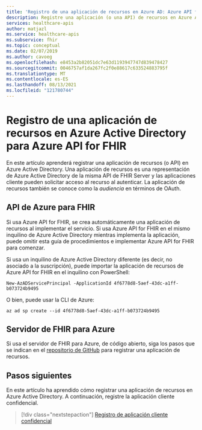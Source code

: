 ```yaml
---
title: 'Registro de una aplicación de recursos en Azure AD: Azure API for FHIR'
description: Registre una aplicación (o una API) de recursos en Azure Active Directory para que las aplicaciones cliente puedan solicitar acceso al recurso al autenticarse.
services: healthcare-apis
author: matjazl
ms.service: healthcare-apis
ms.subservice: fhir
ms.topic: conceptual
ms.date: 02/07/2019
ms.author: cavoeg
ms.openlocfilehash: e8453a2b82051dc7e63d1193947747d839478427
ms.sourcegitcommit: 0046757af1da267fc2f0e88617c633524883795f
ms.translationtype: MT
ms.contentlocale: es-ES
ms.lasthandoff: 08/13/2021
ms.locfileid: "121780744"
---
```

# <a name="register-a-resource-application-in-azure-active-directory-for-azure-api-for-fhir"></a>Registro de una aplicación de recursos en Azure Active Directory para Azure API for FHIR

En este artículo aprenderá registrar una aplicación de recursos (o API) en Azure Active Directory. Una aplicación de recursos es una representación de Azure Active Directory de la misma API de FHIR Server y las aplicaciones cliente pueden solicitar acceso al recurso al autenticar. La aplicación de recursos también se conoce como la *audiencia* en términos de OAuth.

## <a name="azure-api-for-fhir"></a>API de Azure para FHIR

Si usa Azure API for FHIR, se crea automáticamente una aplicación de recursos al implementar el servicio. Si usa Azure API for FHIR en el mismo inquilino de Azure Active Directory mientras implementa la aplicación, puede omitir esta guía de procedimientos e implementar Azure API for FHIR para comenzar.

Si usa un inquilino de Azure Active Directory diferente (es decir, no asociado a la suscripción), puede importar la aplicación de recursos de Azure API for FHIR en el inquilino con PowerShell:

```azurepowershell-interactive
New-AzADServicePrincipal -ApplicationId 4f6778d8-5aef-43dc-a1ff-b073724b9495
```

O bien, puede usar la CLI de Azure:

```azurecli-interactive
az ad sp create --id 4f6778d8-5aef-43dc-a1ff-b073724b9495
```

## <a name="fhir-server-for-azure"></a>Servidor de FHIR para Azure

Si usa el servidor de FHIR para Azure, de código abierto, siga los pasos que se indican en el [repositorio de GitHub](https://github.com/microsoft/fhir-server/blob/master/docs/Register-Resource-Application.md) para registrar una aplicación de recursos. 

## <a name="next-steps"></a>Pasos siguientes

En este artículo ha aprendido cómo registrar una aplicación de recursos en Azure Active Directory. A continuación, registre la aplicación cliente confidencial.
 
>[!div class="nextstepaction"]
>[Registro de aplicación cliente confidencial](register-confidential-azure-ad-client-app.md)